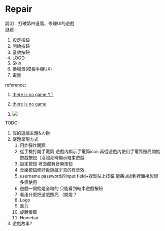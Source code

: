 # Repair
說明：打破第四道牆，修理UI的遊戲  
謎題：
1. 設定按鈕
1. 開始按鈕
1. 音效按鈕
1. LOGO
1. Skin
1. 換場景(模擬手機UX)
1. 電量

reference: 
1. [there is no game YT](https://youtu.be/HSCg1GcZFns)
1. [there is no game](https://www.coolmathgames.com/0-there-is-no-game)

1. ![](https://content.invisioncic.com/r273030/monthly_2018_05/20180522204156_1.jpg.7e1d1495a9ac622e4d6a6f92da148a2d.jpg)

TODO:
1. 假的遊戲主題&人物
1. 謎題呈現方式
    1. 用炸彈炸開牆
    2. 從手機打開手電筒 遊戲內顯示手電筒icon 再從遊戲內使用手電筒照亮開始遊戲按鈕（沒照亮時顯示結束遊戲
    3. 設定按鈕 裡面藏有音樂按鈕
    4. 音樂按鈕修好後遊戲才真的有音效
    5. username password的input field+複製貼上按鈕 能將ui放到裡面複製很多個使用
    6. 遊戲一開始是全暗的 只能看到結束遊戲按鈕
    7. 看用什麼把遊戲照亮 （開燈？
    8. Logo
    9. 重力
    10. 旋轉螢幕
    11. Homebar
1. 遊戲故事?